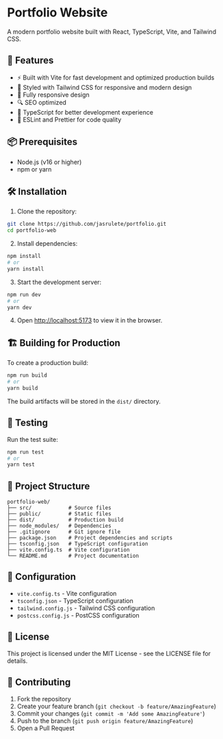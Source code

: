 # Portfolio Website

A modern portfolio website built with React, TypeScript, Vite, and Tailwind CSS.

## 🚀 Features

- ⚡️ Built with Vite for fast development and optimized production builds
- 🎨 Styled with Tailwind CSS for responsive and modern design
- 📱 Fully responsive design
- 🔍 SEO optimized
- 🎯 TypeScript for better development experience
- 🧪 ESLint and Prettier for code quality

## 📦 Prerequisites

- Node.js (v16 or higher)
- npm or yarn

## 🛠️ Installation

1. Clone the repository:
```bash
git clone https://github.com/jasrulete/portfolio.git
cd portfolio-web
```

2. Install dependencies:
```bash
npm install
# or
yarn install
```

3. Start the development server:
```bash
npm run dev
# or
yarn dev
```

4. Open [http://localhost:5173](http://localhost:5173) to view it in the browser.

## 🏗️ Building for Production

To create a production build:

```bash
npm run build
# or
yarn build
```

The build artifacts will be stored in the `dist/` directory.

## 🧪 Testing

Run the test suite:

```bash
npm run test
# or
yarn test
```

## 📝 Project Structure

```
portfolio-web/
├── src/            # Source files
├── public/         # Static files
├── dist/           # Production build
├── node_modules/   # Dependencies
├── .gitignore      # Git ignore file
├── package.json    # Project dependencies and scripts
├── tsconfig.json   # TypeScript configuration
├── vite.config.ts  # Vite configuration
└── README.md       # Project documentation
```

## 🔧 Configuration

- `vite.config.ts` - Vite configuration
- `tsconfig.json` - TypeScript configuration
- `tailwind.config.js` - Tailwind CSS configuration
- `postcss.config.js` - PostCSS configuration

## 📄 License

This project is licensed under the MIT License - see the LICENSE file for details.

## 👥 Contributing

1. Fork the repository
2. Create your feature branch (`git checkout -b feature/AmazingFeature`)
3. Commit your changes (`git commit -m 'Add some AmazingFeature'`)
4. Push to the branch (`git push origin feature/AmazingFeature`)
5. Open a Pull Request
